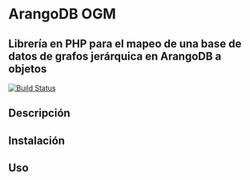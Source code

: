 # ArangoDB OGM
##  Librería en PHP para el mapeo de una base de datos de grafos jerárquica en ArangoDB a objetos

[![Build Status](https://app.travis-ci.com/neosmic/arango-php-ogm.svg?token=XpdhS2VXy8REkdNz8g9P&branch=master)](https://app.travis-ci.com/neosmic/arango-php-ogm)

## Descripción
## Instalación
## Uso
